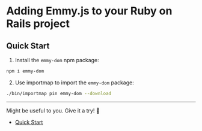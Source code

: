 <link rel="stylesheet" type='text/css' href="https://cdn.jsdelivr.net/gh/devicons/devicon@latest/devicon.min.css" />
          
# Adding Emmy.js to your Ruby on Rails project <i class="devicon-rails-plain colored"></i>
          
## Quick Start
1. Install the `emmy-dom` npm package:
```bash
npm i emmy-dom
```
2. Use importmap to import the `emmy-dom` package:
```bash
./bin/importmap pin emmy-dom --download
```

<hr>
Might be useful to you. Give it a try! 🚀

- [Quick Start](/documentation)
